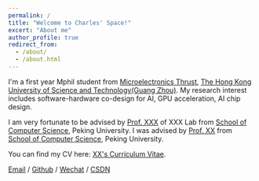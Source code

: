 ```yaml
---
permalink: /
title: "Welcome to Charles' Space!"
excert: "About me"
author_profile: true
redirect_from: 
  - /about/
  - /about.html
---
```


I'm a first year Mphil student from [Microelectronics Thrust](https://www.hkust-gz.edu.cn/zh/academics/hubs-and-thrust-areas/function-hub/microelectronics/), [The Hong Kong University of Science and Technology(Guang Zhou)](https://www.hkust-gz.edu.cn/). My research interest includes software-hardware co-design for AI, GPU acceleration, AI chip design.

I am very fortunate to be advised by [Prof. XXX](https://www.XXX.com/) of XXX Lab from [School of Computer Science](https://cs.pku.edu.cn/), Peking University. I was advised by [Prof. XX](https://XXX.pku.edu.cn/) from [School of Computer Science](https://cs.pku.edu.cn/), Peking University.

You can find my CV here: [XX's Curriculum Vitae](../assets/Personal_Resume_Huangxu_Chen.pdf).

[Email](mailto:XX@stu.pku.edu.cn) / [Github](https://github.com/QiuDi233) / [Wechat](../images/wechat.jpg) / [CSDN](https://blog.csdn.net/qd1813100174?spm=1000.2115.3001.5343)
